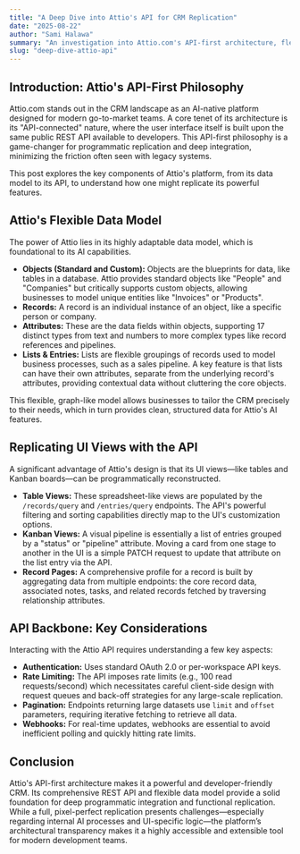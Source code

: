 ```yaml
---
title: "A Deep Dive into Attio's API for CRM Replication"
date: "2025-08-22"
author: "Sami Halawa"
summary: "An investigation into Attio.com's API-first architecture, flexible data model, and API endpoints, exploring how its functionality can be programmatically replicated for deep integration."
slug: "deep-dive-attio-api"
---
```


## Introduction: Attio's API-First Philosophy

Attio.com stands out in the CRM landscape as an AI-native platform designed for modern go-to-market teams. A core tenet of its architecture is its "API-connected" nature, where the user interface itself is built upon the same public REST API available to developers. This API-first philosophy is a game-changer for programmatic replication and deep integration, minimizing the friction often seen with legacy systems.

This post explores the key components of Attio's platform, from its data model to its API, to understand how one might replicate its powerful features.

## Attio's Flexible Data Model

The power of Attio lies in its highly adaptable data model, which is foundational to its AI capabilities.

*   **Objects (Standard and Custom):** Objects are the blueprints for data, like tables in a database. Attio provides standard objects like "People" and "Companies" but critically supports custom objects, allowing businesses to model unique entities like "Invoices" or "Products".
*   **Records:** A record is an individual instance of an object, like a specific person or company.
*   **Attributes:** These are the data fields within objects, supporting 17 distinct types from text and numbers to more complex types like record references and pipelines.
*   **Lists & Entries:** Lists are flexible groupings of records used to model business processes, such as a sales pipeline. A key feature is that lists can have their own attributes, separate from the underlying record's attributes, providing contextual data without cluttering the core objects.

This flexible, graph-like model allows businesses to tailor the CRM precisely to their needs, which in turn provides clean, structured data for Attio's AI features.

## Replicating UI Views with the API

A significant advantage of Attio's design is that its UI views—like tables and Kanban boards—can be programmatically reconstructed.

*   **Table Views:** These spreadsheet-like views are populated by the `/records/query` and `/entries/query` endpoints. The API's powerful filtering and sorting capabilities directly map to the UI's customization options.
*   **Kanban Views:** A visual pipeline is essentially a list of entries grouped by a "status" or "pipeline" attribute. Moving a card from one stage to another in the UI is a simple PATCH request to update that attribute on the list entry via the API.
*   **Record Pages:** A comprehensive profile for a record is built by aggregating data from multiple endpoints: the core record data, associated notes, tasks, and related records fetched by traversing relationship attributes.

## API Backbone: Key Considerations

Interacting with the Attio API requires understanding a few key aspects:

*   **Authentication:** Uses standard OAuth 2.0 or per-workspace API keys.
*   **Rate Limiting:** The API imposes rate limits (e.g., 100 read requests/second) which necessitates careful client-side design with request queues and back-off strategies for any large-scale replication.
*   **Pagination:** Endpoints returning large datasets use `limit` and `offset` parameters, requiring iterative fetching to retrieve all data.
*   **Webhooks:** For real-time updates, webhooks are essential to avoid inefficient polling and quickly hitting rate limits.

## Conclusion

Attio's API-first architecture makes it a powerful and developer-friendly CRM. Its comprehensive REST API and flexible data model provide a solid foundation for deep programmatic integration and functional replication. While a full, pixel-perfect replication presents challenges—especially regarding internal AI processes and UI-specific logic—the platform’s architectural transparency makes it a highly accessible and extensible tool for modern development teams.

